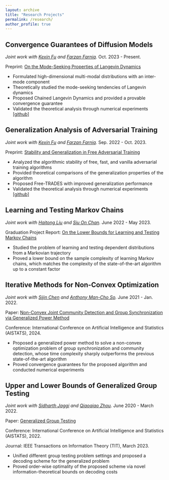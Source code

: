 ```yaml
---
layout: archive
title: "Research Projects"
permalink: /research/
author_profile: true
---
```



## Convergence Guarantees of Diffusion Models
*Joint work with [Kexin Fu](https://openreview.net/profile?id=~Kexin_Fu2) and [Farzan Farnia](https://www.cse.cuhk.edu.hk/people/faculty/farzan-farnia/).* Oct. 2023 - Present.

Preprint: [On the Mode-Seeking Properties of Langevin Dynamics](https://arxiv.org/abs/2406.02017)

- Formulated high-dimensional multi-modal distributions with an inter-mode component
- Theoretically studied the mode-seeking tendencies of Langevin dynamics
- Proposed Chained Langevin Dynamics and provided a provable convergence guarantee 
- Validated the theoretical analysis through numerical experiments [[github]](https://github.com/Xiwei-Cheng/Chained_LD)


## Generalization Analysis of Adversarial Training
*Joint work with [Kexin Fu](https://openreview.net/profile?id=~Kexin_Fu2) and [Farzan Farnia](https://www.cse.cuhk.edu.hk/people/faculty/farzan-farnia/).* Sep. 2022 - Oct. 2023.

Preprint: [Stability and Generalization in Free Adversarial Training](https://arxiv.org/abs/2404.08980)

- Analyzed the algorithmic stability of free, fast, and vanilla adversarial training algorithms 
- Provided theoretical comparisons of the generalization properties of the algorithm
- Proposed Free-TRADES with improved generalization performance 
- Validated the theoretical analysis through numerical experiments [[github]](https://github.com/Xiwei-Cheng/Stability_FreeAT)


## Learning and Testing Markov Chains
*Joint work with [Haitong Liu](https://openreview.net/profile?id=~Haitong_LIU1) and [Siu On Chan](https://www.cse.cuhk.edu.hk/people/faculty/siu-on-chan/).* June 2022 - May 2023.

Graduation Project Report: [On the Lower Bounds for Learning and Testing Markov Chains](https://xiwei-cheng.github.io/files/Final_Year_Project_Report_On_the_Lower_Bounds_for_Learning_and_Testing_Markov_Chains.pdf)

- Studied the problem of learning and testing dependent distributions from a Markovian trajectory
- Proved a lower bound on the sample complexity of learning Markov chains, which matches the complexity of the state-of-the-art algorithm up to a constant factor


## Iterative Methods for Non-Convex Optimization
*Joint work with [Sijin Chen](https://sjchen0.github.io/) and [Anthony Man-Cho So](https://www.se.cuhk.edu.hk/people/academic-staff/prof-so-man-cho-anthony/).* June 2021 - Jan. 2022.

Paper: [Non-Convex Joint Community Detection and Group Synchronization via Generalized Power Method](https://proceedings.mlr.press/v238/chen24e.html)

Conference: International Conference on Artificial Intelligence and Statistics (AISTATS), 2024. 

- Proposed a generalized power method to solve a non-convex optimization problem of group synchronization and community detection, whose time complexity sharply outperforms the previous state-of-the-art algorithm
- Proved convergence guarantees for the proposed algorithm and conducted numerical experiments


## Upper and Lower Bounds of Generalized Group Testing
*Joint work with [Sidharth Jaggi](https://research-information.bris.ac.uk/en/persons/sidharth-sid-jaggi) and [Qiaoqiao Zhou](https://ieeexplore.ieee.org/author/37085651817).* June 2020 - March 2022.

Paper: [Generalized Group Testing](https://ieeexplore.ieee.org/document/9932433)

Conference: International Conference on Artificial Intelligence and Statistics (AISTATS), 2022. 

Journal: IEEE Transactions on Information Theory (TIT), March 2023. 

- Unified different group testing problem settings and proposed a decoding scheme for the generalized problem
- Proved order-wise optimality of the proposed scheme via novel information-theoretical bounds on decoding costs